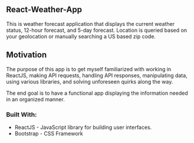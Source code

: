 ## React-Weather-App

This is weather forecast application that displays the current weather status, 12-hour forecast, and 5-day forecast. Location is queried based on your geolocation or manually searching a US based zip code.

## Motivation

The purpose of this app is to get myself familiarized with working in ReactJS, making API requests, handling API responses, manipulating data, using various libraries, and solving unforeseen quirks along the way.

The end goal is to have a functional app displaying the information needed in an organized manner.

### Built With:

- ReactJS - JavaScript library for building user interfaces.
- Bootstrap - CSS Framework
